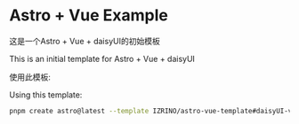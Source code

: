 # Astro + Vue Example
这是一个Astro + Vue + daisyUI的初始模板

This is an initial template for Astro + Vue + daisyUI

使用此模板:

Using this template:
```sh
pnpm create astro@latest --template IZRINO/astro-vue-template#daisyUI-vue
```